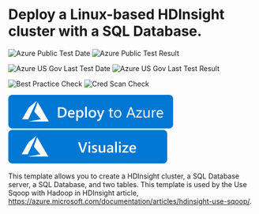 # Deploy a Linux-based HDInsight cluster with a SQL Database.

![Azure Public Test Date](https://azurequickstartsservice.blob.core.windows.net/badges/101-hdinsight-linux-with-sql-database/PublicLastTestDate.svg)
![Azure Public Test Result](https://azurequickstartsservice.blob.core.windows.net/badges/101-hdinsight-linux-with-sql-database/PublicDeployment.svg)

![Azure US Gov Last Test Date](https://azurequickstartsservice.blob.core.windows.net/badges/101-hdinsight-linux-with-sql-database/FairfaxLastTestDate.svg)
![Azure US Gov Last Test Result](https://azurequickstartsservice.blob.core.windows.net/badges/101-hdinsight-linux-with-sql-database/FairfaxDeployment.svg)

![Best Practice Check](https://azurequickstartsservice.blob.core.windows.net/badges/101-hdinsight-linux-with-sql-database/BestPracticeResult.svg)
![Cred Scan Check](https://azurequickstartsservice.blob.core.windows.net/badges/101-hdinsight-linux-with-sql-database/CredScanResult.svg)

[![Deploy To Azure](https://raw.githubusercontent.com/Azure/azure-quickstart-templates/master/1-CONTRIBUTION-GUIDE/images/deploytoazure.svg?sanitize=true)]("https://portal.azure.com/#create/Microsoft.Template/uri/https%3A%2F%2Fraw.githubusercontent.com%2FAzure%2Fazure-quickstart-templates%2Fmaster%2F101-hdinsight-linux-with-sql-database%2Fazuredeploy.json")  [![Visualize](https://raw.githubusercontent.com/Azure/azure-quickstart-templates/master/1-CONTRIBUTION-GUIDE/images/visualizebutton.svg?sanitize=true)]("http://armviz.io/#/?load=https%3A%2F%2Fraw.githubusercontent.com%2FAzure%2Fazure-quickstart-templates%2Fmaster%2F101-hdinsight-linux-with-sql-database%2Fazuredeploy.json")
    


    


This template allows you to create a HDInsight cluster, a SQL Database server, a SQL Database, and two tables. This template is used by the Use Sqoop with Hadoop in HDInsight article, https://azure.microsoft.com/documentation/articles/hdinsight-use-sqoop/. 

